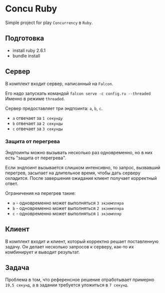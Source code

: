 # Concu Ruby
Simple project for play `Concurrency` в `Ruby`.

## Подготовка

- install ruby 2.6.1
- bundle install

## Сервер
В комплект входит сервер, написанный на `Falcon`.

Его надо запускать командой `falcon serve -c config.ru --threaded`
Именно в режиме `threaded`.

Сервер предоставляет три эндпоинта: `a`, `b`, `c`.

- `a` отвечает за `1 секунду`
- `b` отвечает за `2 секунды`
- `c` отвечает за `3 секунды`

### Защита от перегрева
Эндпоинты можно вызывать несколько раз одновременно, но в них есть "защита от перегрева".

Если эндпоинт вызывается слишком интенсивно, то запрос, вызвавший перегрев, засыпает на длительное время, чтобы дать серверу охладится. После завершения ожидания клиент получает корректный ответ.

Ограничения на перегрев такие:

- `a` - одновременно может выполняться `3 экземпляра`
- `b` - одновременно может выполняться `2 экземпляра`
- `c` - одновременно может выполняться `1 экземпляр`

## Клиент
В комплект входит и клиент, который корректно решает поставленную задачу.
Он делает несколько запросов к серверу, как-то их комбинирует и выводит результат.

## Задача
Проблема в том, что референсное решение отработывает примерно `19,5 секунд`, а в задании требуется уложиться в `7 секунд`.


